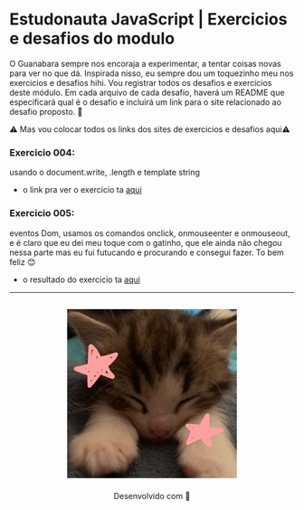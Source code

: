 # Estudonauta JavaScript | Exercicios e desafios do modulo

O Guanabara sempre nos encoraja a experimentar, a tentar coisas novas para ver no que dá. Inspirada nisso, eu sempre dou um toquezinho meu nos exercicios e desafios hihi. Vou registrar todos os desafios e exercícios deste módulo. Em cada arquivo de cada desafio, haverá um README que especificará qual é o desafio e incluirá um link para o site relacionado ao desafio proposto. 🧡

⚠️ Mas vou colocar todos os links dos sites de exercicios e desafios aqui⚠️ 

### Exercicio 004:
 usando o document.write, .length e template string

* o link pra ver o exercicio ta [aqui](https://estudonauta-exercicio.netlify.app/)

### Exercicio 005:
 eventos Dom, usamos os comandos onclick, onmouseenter e onmouseout, e é claro que eu dei meu toque com o gatinho, que ele ainda não chegou nessa parte mas eu fui futucando e procurando e consegui fazer. To bem feliz 😊

* o resultado do exercicio ta [aqui](https://eventos-dom.netlify.app/)

---
<h2 align="center">
  <img src="img/catzinho.jpg" width="300">
</h2>
<p align="center">
Desenvolvido com 🧡
</p>